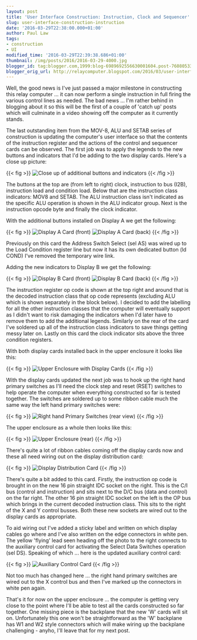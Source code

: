 ```yaml
---
layout: post
title: 'User Interface Construction: Instruction, Clock and Sequencer'
slug: user-interface-construction-instruction
date: '2016-03-29T22:38:00.000+01:00'
author: Paul Law
tags:
- construction
- UI
modified_time: '2016-03-29T22:39:38.686+01:00'
thumbnail: /img/posts/2016/2016-03-29-4000.jpg
blogger_id: tag:blogger.com,1999:blog-6989692556630001604.post-7608053395946085147
blogger_orig_url: http://relaycomputer.blogspot.com/2016/03/user-interface-construction-instruction.html
---
```


Well, the good news is I've just passed a major milestone in 
constructing this relay computer ... it can now perform a single instruction 
in full firing the various control lines as needed. The bad news ... I'm 
rather behind in blogging about it so this will be the first of a couple of 
'catch up' posts which will culminate in a video showing off the computer as 
it currently stands.

The last outstanding item from 
the MOV-8, ALU and SETAB series of construction is updating the computer's 
user interface so that the contents of the instruction register and the 
actions of the control and sequencer cards can be observed. The first job was 
to apply the legends to the new buttons and indicators that I'd be adding to 
the two display cards. Here's a close up picture:

{{< fig >}}
![Close up of additional buttons and indicators](/img/posts/2016/2016-03-29-0000.jpg)
{{< /fig >}}

The buttons at the top are (from left to right) 
clock, instruction to bus (I2B), instruction load and condition load. Below 
that are the instruction class indicators: MOV8 and SETAB. The ALU instruction 
class isn't indicated as the specific ALU operation is shown in the ALU 
indicator group. Next is the instruction opcode byte and finally the clock 
indicator.

With the additional buttons installed on 
Display A we get the following:

{{< fig >}}
![Display A Card (front)](/img/posts/2016/2016-03-29-0001.jpg)
![Display A Card (back)](/img/posts/2016/2016-03-29-0002.jpg)
{{< /fig >}}

Previously on this card the Address Switch Select (sel AS) 
was wired up to the Load Condition register line but now it has its own 
dedicated button (ld COND) I've removed the temporary wire link.

Adding the new indicators to Display B we get the 
following:

{{< fig >}}
![Display B Card (front)](/img/posts/2016/2016-03-29-0003.jpg)
![Display B Card (back)](/img/posts/2016/2016-03-29-0004.jpg)
{{< /fig >}}

The instruction register op code is shown at the top right 
and around that is the decoded instruction class that op code represents 
(excluding ALU which is shown separately in the block below). I decided to add 
the labelling for all the other instruction classes that the computer will 
eventually support as I didn't want to risk damaging the indicators when I'd 
later have to remove them to add the additional legends. Similarly on the rear 
of the card I've soldered up all of the instruction class indicators to save 
things getting messy later on. Lastly on this card the clock indicator sits 
above the three condition registers.

With both 
display cards installed back in the upper enclosure it looks like 
this:

{{< fig >}}
![Upper Enclosure with Display Cards](/img/posts/2016/2016-03-29-0005.jpg)
{{< /fig >}}

With the display cards updated the next job was to hook up 
the right hand primary switches as I'll need the clock step and reset (RSET) 
switches to help operate the computer when everything constructed so far is 
tested together. The switches are soldered up to some ribbon cable much the 
same way the left hand primary switches were:

{{< fig >}}
![Right hand Primary Switches (rear view)](/img/posts/2016/2016-03-29-0006.jpg)
{{< /fig >}}

The upper enclosure as a whole then looks like 
this:

{{< fig >}}
![Upper Enclosure (rear)](/img/posts/2016/2016-03-29-0007.jpg)
{{< /fig >}}

There's quite a lot of ribbon cables coming off the display 
cards now and these all need wiring out on the display distribution 
card:

{{< fig >}}
![Display Distribution Card](/img/posts/2016/2016-03-29-0008.jpg)
{{< /fig >}}

There's quite a bit added to this card. Firstly, the 
instruction op code is brought in on the new 16 pin straight IDC socket on the 
right. This is the C/I bus (control and instruction) and sits next to the D/C 
bus (data and control) on the far right. The other 16 pin straight IDC socket 
on the left is the OP bus which brings in the current decoded instruction 
class. This sits to the right of the X and Y control busses. Both these new 
sockets are wired out to the display cards as appropriate.

To aid wiring out I've added a sticky label and written on which 
display cables go where and I've also written on the edge connectors in white 
pen. The yellow 'flying' lead seen heading off the photo to the right connects 
to the auxiliary control card for activating the Select Data Switches 
operation (sel DS). Speaking of which ... here is the updated auxiliary 
control card:

{{< fig >}}
![Auxiliary Control Card](/img/posts/2016/2016-03-29-0009.jpg)
{{< /fig >}}

Not too much has changed here ... the right hand primary 
switches are wired out to the X control bus and then I've marked up the 
connectors in white pen again.

That's it for now on 
the upper enclosure ... the computer is getting very close to the point where 
I'll be able to test all the cards constructed so far together. One missing 
piece is the backplane that the new 'W' cards will sit on. Unfortunately this 
one won't be straightforward as the 'W' backplane has W1 and W2 style 
connectors which will make wiring up the backplane challenging - anyho, I'll 
leave that for my next post.
